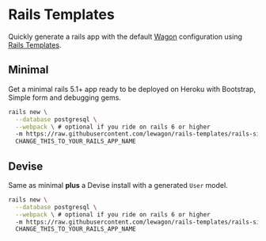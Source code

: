# Rails Templates

Quickly generate a rails app with the default [Wagon](https://www.lewagon.com) configuration
using [Rails Templates](http://guides.rubyonrails.org/rails_application_templates.html).


## Minimal

Get a minimal rails 5.1+ app ready to be deployed on Heroku with Bootstrap, Simple form and debugging gems.

```bash
rails new \
  --database postgresql \
  --webpack \ # optional if you ride on rails 6 or higher
  -m https://raw.githubusercontent.com/lewagon/rails-templates/rails-six/minimal.rb \
  CHANGE_THIS_TO_YOUR_RAILS_APP_NAME
```

## Devise

Same as minimal **plus** a Devise install with a generated `User` model.

```bash
rails new \
  --database postgresql \
  --webpack \ # optional if you ride on rails 6 or higher
  -m https://raw.githubusercontent.com/lewagon/rails-templates/rails-six/devise.rb \
  CHANGE_THIS_TO_YOUR_RAILS_APP_NAME
```
